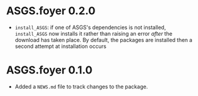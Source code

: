 # ASGS.foyer 0.2.0

* `install_ASGS`: if one of ASGS's dependencies is not installed, `install_ASGS` now installs it rather than raising an error *after* the download has taken place. By default, the packages are installed then a second attempt at installation occurs 

# ASGS.foyer 0.1.0

* Added a `NEWS.md` file to track changes to the package.

